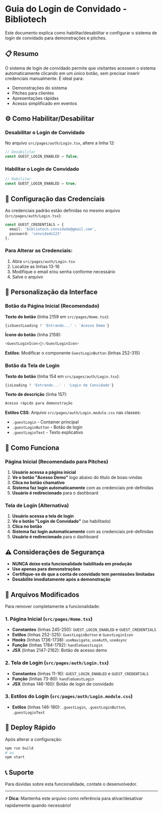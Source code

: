 # Guia do Login de Convidado - Bibliotech

Este documento explica como habilitar/desabilitar e configurar o sistema de login de convidado para demonstrações e pitches.

## 📋 Resumo

O sistema de login de convidado permite que visitantes acessem o sistema automaticamente clicando em um único botão, sem precisar inserir credenciais manualmente. É ideal para:

- Demonstrações do sistema
- Pitches para clientes
- Apresentações rápidas
- Acesso simplificado em eventos

## ⚙️ Como Habilitar/Desabilitar

### Desabilitar o Login de Convidado

No arquivo `src/pages/auth/Login.tsx`, altere a linha 12:

```typescript
// Desabilitar
const GUEST_LOGIN_ENABLED = false;
```

### Habilitar o Login de Convidado

```typescript
// Habilitar
const GUEST_LOGIN_ENABLED = true;
```

## 🔧 Configuração das Credenciais

As credenciais padrão estão definidas no mesmo arquivo (`src/pages/auth/Login.tsx`):

```typescript
const GUEST_CREDENTIALS = {
  email: 'bibliotech.convidado@gmail.com',
  password: 'convidado123'
};
```

### Para Alterar as Credenciais:

1. Abra `src/pages/auth/Login.tsx`
2. Localize as linhas 13-16
3. Modifique o email e/ou senha conforme necessário
4. Salve o arquivo

## 🎨 Personalização da Interface

### Botão da Página Inicial (Recomendado)
**Texto do botão** (linha 2159 em `src/pages/Home.tsx`):
```typescript
{isGuestLoading ? 'Entrando...' : 'Acesso Demo'}
```

**Ícone do botão** (linha 2158):
```typescript
<GuestLoginIcon>🚀</GuestLoginIcon>
```

**Estilos**: Modificar o componente `GuestLoginButton` (linhas 252-315)

### Botão da Tela de Login
**Texto do botão** (linha 154 em `src/pages/auth/Login.tsx`):
```typescript
{isLoading ? 'Entrando...' : 'Login de Convidado'}
```

**Texto de descrição** (linha 157):
```typescript
Acesso rápido para demonstração
```

**Estilos CSS**: Arquivo `src/pages/auth/Login.module.css` nas classes:
- `.guestLogin` - Container principal
- `.guestLoginButton` - Botão de login
- `.guestLoginText` - Texto explicativo

## 🚀 Como Funciona

### Página Inicial (Recomendado para Pitches)
1. **Usuário acessa a página inicial**
2. **Ve o botão "Acesso Demo"** logo abaixo do título de boas-vindas
3. **Clica no botão chamativo**
4. **Sistema faz login automaticamente** com as credenciais pré-definidas
5. **Usuário é redirecionado** para o dashboard

### Tela de Login (Alternativa)
1. **Usuário acessa a tela de login**
2. **Ve o botão "Login de Convidado"** (se habilitado)
3. **Clica no botão**
4. **Sistema faz login automaticamente** com as credenciais pré-definidas
5. **Usuário é redirecionado** para o dashboard

## ⚠️ Considerações de Segurança

- **NUNCA deixe esta funcionalidade habilitada em produção**
- **Use apenas para demonstrações**
- **Certifique-se de que a conta de convidado tem permissões limitadas**
- **Desabilite imediatamente após a demonstração**

## 📁 Arquivos Modificados

Para remover completamente a funcionalidade:

### 1. Página Inicial (`src/pages/Home.tsx`)
   - **Constantes** (linhas 245-250): `GUEST_LOGIN_ENABLED` e `GUEST_CREDENTIALS`
   - **Estilos** (linhas 252-325): `GuestLoginButton` e `GuestLoginIcon`
   - **Hooks** (linhas 1736-1738): `useNavigate`, `useAuth`, `useAsync`
   - **Função** (linhas 1784-1792): `handleGuestLogin`
   - **JSX** (linhas 2147-2162): Botão de acesso demo

### 2. Tela de Login (`src/pages/auth/Login.tsx`)
   - **Constantes** (linhas 11-16): `GUEST_LOGIN_ENABLED` e `GUEST_CREDENTIALS`
   - **Função** (linhas 73-80): `handleGuestLogin`
   - **JSX** (linhas 146-160): Botão de login de convidado

### 3. Estilos do Login (`src/pages/auth/Login.module.css`)
   - **Estilos** (linhas 146-180): `.guestLogin`, `.guestLoginButton`, `.guestLoginText`

## 🔄 Deploy Rápido

Após alterar a configuração:

```bash
npm run build
# ou
npm start
```

## 📞 Suporte

Para dúvidas sobre esta funcionalidade, contate o desenvolvedor.

---

**⚡ Dica:** Mantenha este arquivo como referência para ativar/desativar rapidamente quando necessário!
